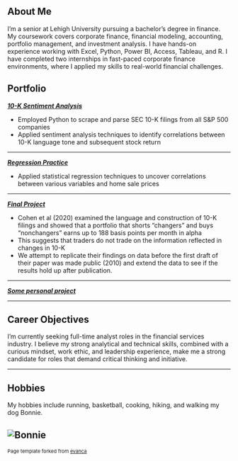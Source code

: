 ## About Me

I’m a senior at Lehigh University pursuing a bachelor’s degree in finance. My coursework covers corporate finance, financial modeling, accounting, portfolio management, and investment analysis. I have hands-on experience working with Excel, Python, Power BI, Access, Tableau, and R. I have completed two internships in fast-paced corporate finance environments, where I applied my skills to real-world financial challenges.


## Portfolio

_**[10-K Sentiment Analysis](/_layouts/report.md)**_

- Employed Python to scrape and parse SEC 10-K filings from all S&P 500 companies
- Applied sentiment analysis techniques to identify correlations between 10-K language tone and
subsequent stock return

---

_**[Regression Practice](/_layouts/regression.md)**_

- Applied statistical regression techniques to uncover correlations between various variables and home sale prices

---

_**[Final Project](https://donbowen.github.io/teamproject/)**_

- Cohen et al (2020) examined the language and construction of 10-K filings and showed that a portfolio that shorts “changers” and buys “nonchangers” earns up to 188 basis points per month in alpha
- This suggests that traders do not trade on the information reflected in changes in 10-K
- We attempt to replicate their findings on data before the first draft of their paper was made public (2010) and extend the data to see if the results hold up after publication. 


---

_**[Some personal project](/pdf/sample_presentation.pdf)**_



---

## Career Objectives

I’m currently seeking full-time analyst roles in the financial services industry. I believe my strong analytical and technical skills, combined with a curious mindset, work ethic, and leadership experience, make me a strong candidate for roles that demand critical thinking and initiative.

---

## Hobbies

My hobbies include running, basketball, cooking, hiking, and walking my dog Bonnie.

![Bonnie](https://upload.wikimedia.org/wikipedia/commons/b/b1/Bonnie_Schnoodle_Piotrowski.jpg)
---
<p style="font-size:11px">Page template forked from <a href="https://github.com/evanca/quick-portfolio">evanca</a></p>
<!-- Remove above link if you don't want to attibute -->
